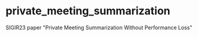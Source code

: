 # private_meeting_summarization
SIGIR23 paper "Private Meeting Summarization Without Performance Loss"
